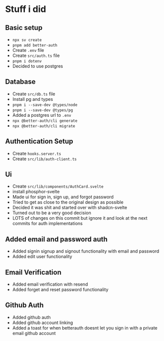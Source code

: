 # Stuff i did

## Basic setup

- `npx sv create`
- `pnpm add better-auth`
- Create `.env` file
- Create `src/auth.ts` file
- `pnpm i dotenv`
- Decided to use postgres

## Database

- Create `src/db.ts` file
- Install pg and types
- `pnpm i --save-dev @types/node`
- `pnpm i --save-dev @types/pg`
- Added a postgres url to `.env`
- `npx @better-auth/cli generate`
- `npx @better-auth/cli migrate`

## Authentication Setup

- Create `hooks.server.ts`
- Create `src/lib/auth-client.ts`

## Ui

- Create `src/lib/components/AuthCard.svelte`
- install phosphor-svelte
- Made ui for sign in, sign up, and forgot password
- Tried to get as close to the original design as possible
- Decided it was shit and started over with shadcn-svelte
- Turned out to be a very good decision
- LOTS of changes on this commit but ignore it and look at the next commits for auth implementations

## Added email and password auth

- Added signin signup and signout functionality with email and password
- Added edit user functionality

## Email Verification

- Added email verification with resend
- Added forget and reset password functionality

## Github Auth

- Added github auth
- Added github account linking
- Added a toast for when betterauth doesnt let you sign in with a private email github account 
